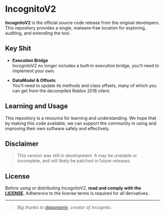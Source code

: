 # IncognitoV2

**IncognitoV2** is the official source code release from the original developers. This repository provides a single, malware‑free location for exploring, auditing, and extending the tool.

## Key Shit

- **Execution Bridge**  
  IncognitoV2 no longer includes a built‑in execution bridge, you’ll need to implement your own.

- **DataModel & Offsets**  
  You’ll need to update its methods and class offsets, many of which you can get from the decompiled Roblox 2016 client.

## Learning and Usage

This repository is a resource for learning and understanding. We hope that by making this code available, we can support the community in using and improving their own software safely and effectively.

## Disclaimer

> This version was still in development. It may be unstable or incomplete, and will likely be patched in future releases.

## License

Before using or distributing IncognitoV2, **read and comply with the [LICENSE](/LICENSE.md)**. Adherence to the license terms is required for all derivatives.

---

> *Big thanks to [@piomanly](https://github.com/piomanly), creator of Incognito.*
